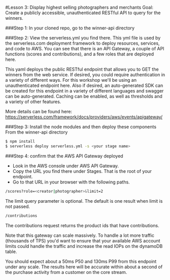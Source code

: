 #Lesson 3: Display highest selling photographers and merchants
Goal: Create a publicly accessible, unauthenticated RESTful API to query for the winners.

###Step 1: In your cloned repo, go to the winner-api directory

###Step 2: View the serverless.yml you find there.
This yml file is used by the serverless.com deployment framework to deploy resources, services, and code to AWS.  You can see that there is an API Gateway, a couple of API functions (scores and contributions), and a few roles that are deployed here.

This yaml deploys the public RESTful endpoint that allows you to GET the winners from the web service.  If desired, you could require authentication in a variety of different ways.  For this workshop we'll be using an unauthenticated endpoint here.  Also if desired, an auto-generated SDK can be created for this endpoint in a variety of different languages and swagger can be auto-generated.  Caching can be enabled, as well as thresholds and a variety of other features.

More details can be found here: https://serverless.com/framework/docs/providers/aws/events/apigateway/

###Step 3: Install the node modules and then deploy these components
From the winner-api directory
```sh
$ npm install
$ serverless deploy serverless.yml -s <your stage name>
```

###Step 4: confirm that the AWS API Gateway deployed
* Look in the AWS console under AWS API Gateway.
* Copy the URL you find there under Stages.  That is the root of your endpoint.
* Go to that URL in your browser with the following paths.

```sh
/scores?role=<creator|photographer>&limit=2
```
The limit query parameter is optional.  The default is one result when limit is not passed.
```sh
/contributions
```
The contributions request returns the product ids that have contributions.

Note that this gateway can scale massively.  To handle a lot more traffic (thousands of TPS) you'd want to ensure that your available AWS account limits could handle the traffic and increase the read IOPs on the dynamoDB table.

You should expect about a 50ms P50 and 130ms P99 from this endpoint under any scale.  The results here will be accurate within about a second of the purchase activity from a customer on the core stream.

